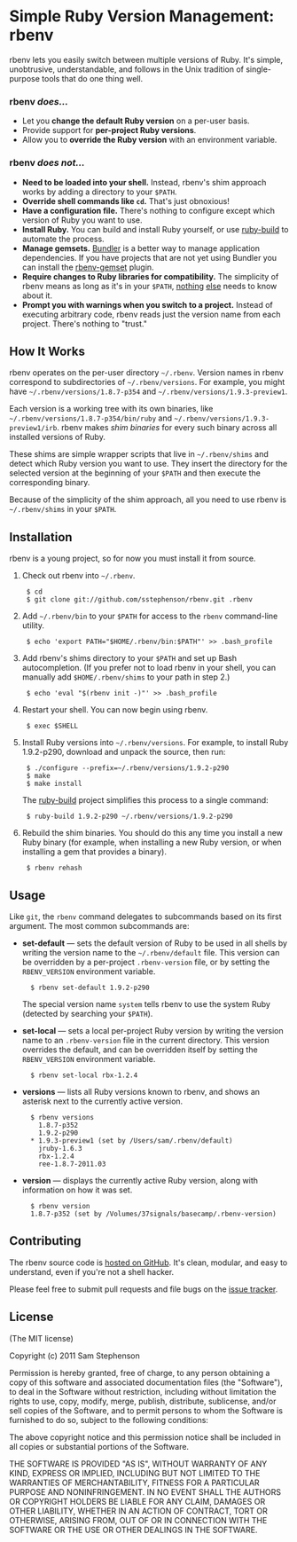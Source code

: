 # Simple Ruby Version Management: rbenv

rbenv lets you easily switch between multiple versions of Ruby. It's simple, unobtrusive, understandable, and follows in the Unix tradition of single-purpose tools that do one thing well. 

### rbenv _does…_

* Let you **change the default Ruby version** on a per-user basis.
* Provide support for **per-project Ruby versions**.
* Allow you to **override the Ruby version** with an environment variable.

### rbenv _does not…_

* **Need to be loaded into your shell.** Instead, rbenv's shim approach works by adding a directory to your `$PATH`.
* **Override shell commands like `cd`.** That's just obnoxious!
* **Have a configuration file.** There's nothing to configure except which version of Ruby you want to use.
* **Install Ruby.** You can build and install Ruby yourself, or use [ruby-build](https://github.com/sstephenson/ruby-build.git) to automate the process.
* **Manage gemsets.** [Bundler](http://gembundler.com/) is a better way to manage application dependencies. If you have projects that are not yet using Bundler you can install the [rbenv-gemset](https://github.com/jamis/rbenv-gemset) plugin.
* **Require changes to Ruby libraries for compatibility.** The simplicity of rbenv means as long as it's in your `$PATH`, [nothing](https://rvm.beginrescueend.com/integration/bundler/) [else](https://rvm.beginrescueend.com/integration/capistrano/) needs to know about it.
* **Prompt you with warnings when you switch to a project.** Instead of executing arbitrary code, rbenv reads just the version name from each project. There's nothing to "trust."

## How It Works

rbenv operates on the per-user directory `~/.rbenv`. Version names in rbenv correspond to subdirectories of `~/.rbenv/versions`. For example, you might have `~/.rbenv/versions/1.8.7-p354` and `~/.rbenv/versions/1.9.3-preview1`. 

Each version is a working tree with its own binaries, like `~/.rbenv/versions/1.8.7-p354/bin/ruby` and `~/.rbenv/versions/1.9.3-preview1/irb`. rbenv makes _shim binaries_ for every such binary across all installed versions of Ruby.

These shims are simple wrapper scripts that live in `~/.rbenv/shims` and detect which Ruby version you want to use. They insert the directory for the selected version at the beginning of your `$PATH` and then execute the corresponding binary. 

Because of the simplicity of the shim approach, all you need to use rbenv is `~/.rbenv/shims` in your `$PATH`.

## Installation

rbenv is a young project, so for now you must install it from source.

1. Check out rbenv into `~/.rbenv`.

        $ cd
        $ git clone git://github.com/sstephenson/rbenv.git .rbenv

2. Add `~/.rbenv/bin` to your `$PATH` for access to the `rbenv` command-line utility.

        $ echo 'export PATH="$HOME/.rbenv/bin:$PATH"' >> .bash_profile

3. Add rbenv's shims directory to your `$PATH` and set up Bash autocompletion. (If you prefer not to load rbenv in your shell, you can manually add `$HOME/.rbenv/shims` to your path in step 2.)

        $ echo 'eval "$(rbenv init -)"' >> .bash_profile

4. Restart your shell. You can now begin using rbenv.

        $ exec $SHELL

5. Install Ruby versions into `~/.rbenv/versions`. For example, to install Ruby 1.9.2-p290, download and unpack the source, then run:

        $ ./configure --prefix=~/.rbenv/versions/1.9.2-p290
        $ make
        $ make install

    The [ruby-build](https://github.com/sstephenson/ruby-build) project simplifies this process to a single command:

        $ ruby-build 1.9.2-p290 ~/.rbenv/versions/1.9.2-p290

6. Rebuild the shim binaries. You should do this any time you install a new Ruby binary (for example, when installing a new Ruby version, or when installing a gem that provides a binary).

        $ rbenv rehash

## Usage

Like `git`, the `rbenv` command delegates to subcommands based on its first argument. The most common subcommands are:

* **set-default** — sets the default version of Ruby to be used in all shells by writing the version name to the `~/.rbenv/default` file. This version can be overridden by a per-project `.rbenv-version` file, or by setting the `RBENV_VERSION` environment variable.

        $ rbenv set-default 1.9.2-p290

    The special version name `system` tells rbenv to use the system Ruby (detected by searching your `$PATH`).

* **set-local** — sets a local per-project Ruby version by writing the version name to an `.rbenv-version` file in the current directory. This version overrides the default, and can be overridden itself by setting the `RBENV_VERSION` environment variable.

        $ rbenv set-local rbx-1.2.4

* **versions** — lists all Ruby versions known to rbenv, and shows an asterisk next to the currently active version.

        $ rbenv versions
          1.8.7-p352
          1.9.2-p290
        * 1.9.3-preview1 (set by /Users/sam/.rbenv/default)
          jruby-1.6.3
          rbx-1.2.4
          ree-1.8.7-2011.03

* **version** — displays the currently active Ruby version, along with information on how it was set.

        $ rbenv version
        1.8.7-p352 (set by /Volumes/37signals/basecamp/.rbenv-version)

## Contributing

The rbenv source code is [hosted on GitHub](https://github.com/sstephenson/rbenv). It's clean, modular, and easy to understand, even if you're not a shell hacker.

Please feel free to submit pull requests and file bugs on the [issue tracker](https://github.com/sstephenson/rbenv/issues).

## License

(The MIT license)

Copyright (c) 2011 Sam Stephenson

Permission is hereby granted, free of charge, to any person obtaining
a copy of this software and associated documentation files (the
"Software"), to deal in the Software without restriction, including
without limitation the rights to use, copy, modify, merge, publish,
distribute, sublicense, and/or sell copies of the Software, and to
permit persons to whom the Software is furnished to do so, subject to
the following conditions:

The above copyright notice and this permission notice shall be
included in all copies or substantial portions of the Software.

THE SOFTWARE IS PROVIDED "AS IS", WITHOUT WARRANTY OF ANY KIND,
EXPRESS OR IMPLIED, INCLUDING BUT NOT LIMITED TO THE WARRANTIES OF
MERCHANTABILITY, FITNESS FOR A PARTICULAR PURPOSE AND
NONINFRINGEMENT. IN NO EVENT SHALL THE AUTHORS OR COPYRIGHT HOLDERS BE
LIABLE FOR ANY CLAIM, DAMAGES OR OTHER LIABILITY, WHETHER IN AN ACTION
OF CONTRACT, TORT OR OTHERWISE, ARISING FROM, OUT OF OR IN CONNECTION
WITH THE SOFTWARE OR THE USE OR OTHER DEALINGS IN THE SOFTWARE.
